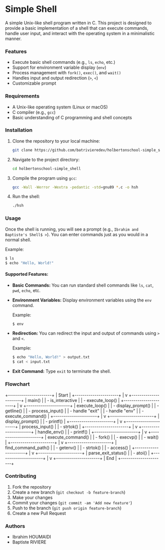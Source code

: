 # Simple Shell

A simple Unix-like shell program written in C. This project is designed to provide a basic implementation of a shell that can execute commands, handle user input, and interact with the operating system in a minimalistic manner.

### Features

- Execute basic shell commands (e.g., `ls`, `echo`, etc.)
- Support for environment variable display (`env`)
- Process management with `fork()`, `exec()`, and `wait()`
- Handles input and output redirection (`>`, `<`)
- Customizable prompt

### Requirements

- A Unix-like operating system (Linux or macOS)
- C compiler (e.g., `gcc`)
- Basic understanding of C programming and shell concepts

### Installation

1. Clone the repository to your local machine:

   ```bash
   git clone https://github.com/batrivieredev/holbertonschool-simple_shell.git
   ```

2. Navigate to the project directory:

   ```bash
   cd holbertonschool-simple_shell
   ```

3. Compile the program using `gcc`:

   ```bash
   gcc -Wall -Werror -Wextra -pedantic -std=gnu89 *.c -o hsh
   ```

4. Run the shell:

   ```bash
   ./hsh
   ```

### Usage

Once the shell is running, you will see a prompt (e.g., `Ibrahim and Baptiste's Shell$ >`). You can enter commands just as you would in a normal shell.

Example:

```bash
$ ls
$ echo "Hello, World!"
```

#### Supported Features:

- **Basic Commands:** You can run standard shell commands like `ls`, `cat`, `pwd`, `echo`, etc.
- **Environment Variables:** Display environment variables using the `env` command.

  Example:

  ```bash
  $ env
  ```

- **Redirection:** You can redirect the input and output of commands using `>` and `<`.

  Example:

  ```bash
  $ echo "Hello, World!" > output.txt
  $ cat < input.txt
  ```

- **Exit Command:** Type `exit` to terminate the shell.

### Flowchart
+----------------------+
|      Start           |
+----------------------+
           |
           v
+----------------------+
|  main()              |
|  - is_interactive    |
|  - execute_loop()    |
+----------------------+
           |
           v
+----------------------+
|  execute_loop()      |
|  - display_prompt()  |
|  - getline()         |
|  - process_input()   |
|  - handle "exit"     |
|  - handle "env"      |
|  - execute_command() |
+----------------------+
           |
           v
+----------------------+
|  display_prompt()    |
|  - printf()          |
+----------------------+
           |
           v
+----------------------+
|  process_input()     |
|  - strtok()          |
+----------------------+
           |
           v
+----------------------+
|  handle_env()        |
|  - printf()          |
+----------------------+
           |
           v
+----------------------+
|  execute_command()   |
|  - fork()            |
|  - execvp()          |
|  - wait()            |
+----------------------+
           |
           v
+----------------------+
|  find_command_path() |
|  - getenv()          |
|  - strtok()          |
|  - access()          |
+----------------------+
           |
           v
+----------------------+
|  parse_exit_status() |
|  - atoi()            |
+----------------------+
           |
           v
+----------------------+
|        End           |
+----------------------+

### Contributing

1. Fork the repository
2. Create a new branch (`git checkout -b feature-branch`)
3. Make your changes
4. Commit your changes (`git commit -am 'Add new feature'`)
5. Push to the branch (`git push origin feature-branch`)
6. Create a new Pull Request

### Authors

- Ibrahim HOUMAIDI
- Baptiste RIVIERE

